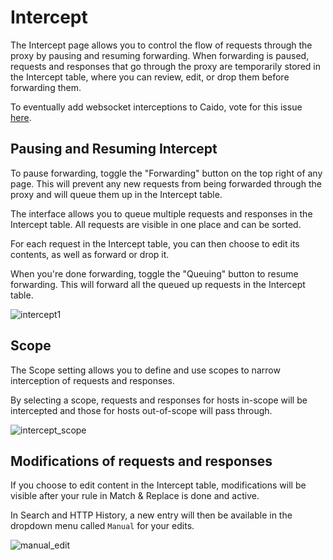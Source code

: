 # Intercept

The Intercept page allows you to control the flow of requests through the proxy by pausing and resuming forwarding. When forwarding is paused, requests and responses that go through the proxy are temporarily stored in the Intercept table, where you can review, edit, or drop them before forwarding them.

To eventually add websocket interceptions to Caido, vote for this issue [here](https://github.com/caido/caido/issues/568).

## Pausing and Resuming Intercept

To pause forwarding, toggle the "Forwarding" button on the top right of any page. This will prevent any new requests from being forwarded through the proxy and will queue them up in the Intercept table.

The interface allows you to queue multiple requests and responses in the Intercept table. All requests are visible in one place and can be sorted.

For each request in the Intercept table, you can then choose to edit its contents, as well as forward or drop it.

When you're done forwarding, toggle the "Queuing" button to resume forwarding. This will forward all the queued up requests in the Intercept table.

<img alt="intercept1" src="/_images/intercept1.png"/>

## Scope

The Scope setting allows you to define and use scopes to narrow interception of requests and responses.  

By selecting a scope, requests and responses for hosts in-scope will be intercepted and those for hosts out-of-scope will pass through.

<img alt="intercept_scope" src="/_images/intercept_scope.png"/>

## Modifications of requests and responses

If you choose to edit content in the Intercept table, modifications will be visible after your rule in Match & Replace is done and active.

In Search and HTTP History, a new entry will then be available in the dropdown menu called `Manual` for your edits.

<img alt="manual_edit" src="/_images/manual_edit.png" center/>
